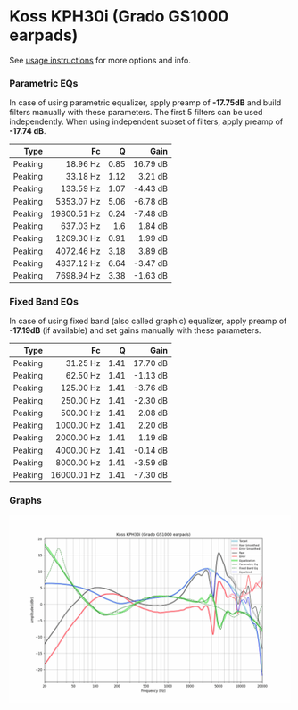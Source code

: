 # Koss KPH30i (Grado GS1000 earpads)
See [usage instructions](https://github.com/jaakkopasanen/AutoEq#usage) for more options and info.

### Parametric EQs
In case of using parametric equalizer, apply preamp of **-17.75dB** and build filters manually
with these parameters. The first 5 filters can be used independently.
When using independent subset of filters, apply preamp of **-17.74 dB**.

| Type    | Fc          |    Q | Gain     |
|--------:|------------:|-----:|---------:|
| Peaking | 18.96 Hz    | 0.85 | 16.79 dB |
| Peaking | 33.18 Hz    | 1.12 | 3.21 dB  |
| Peaking | 133.59 Hz   | 1.07 | -4.43 dB |
| Peaking | 5353.07 Hz  | 5.06 | -6.78 dB |
| Peaking | 19800.51 Hz | 0.24 | -7.48 dB |
| Peaking | 637.03 Hz   | 1.6  | 1.84 dB  |
| Peaking | 1209.30 Hz  | 0.91 | 1.99 dB  |
| Peaking | 4072.46 Hz  | 3.18 | 3.89 dB  |
| Peaking | 4837.12 Hz  | 6.64 | -3.47 dB |
| Peaking | 7698.94 Hz  | 3.38 | -1.63 dB |

### Fixed Band EQs
In case of using fixed band (also called graphic) equalizer, apply preamp of **-17.19dB**
(if available) and set gains manually with these parameters.

| Type    | Fc          |    Q | Gain     |
|--------:|------------:|-----:|---------:|
| Peaking | 31.25 Hz    | 1.41 | 17.70 dB |
| Peaking | 62.50 Hz    | 1.41 | -1.13 dB |
| Peaking | 125.00 Hz   | 1.41 | -3.76 dB |
| Peaking | 250.00 Hz   | 1.41 | -2.30 dB |
| Peaking | 500.00 Hz   | 1.41 | 2.08 dB  |
| Peaking | 1000.00 Hz  | 1.41 | 2.20 dB  |
| Peaking | 2000.00 Hz  | 1.41 | 1.19 dB  |
| Peaking | 4000.00 Hz  | 1.41 | -0.14 dB |
| Peaking | 8000.00 Hz  | 1.41 | -3.59 dB |
| Peaking | 16000.01 Hz | 1.41 | -7.30 dB |

### Graphs
![](./Koss%20KPH30i%20(Grado%20GS1000%20earpads).png)